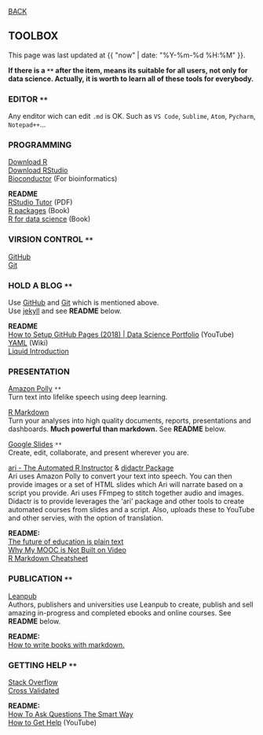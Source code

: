 [BACK](../)

## TOOLBOX
This page was last updated at {{ "now" | date: "%Y-%m-%d %H:%M" }}.
<br>

**If there is a `**` after the item, means its suitable for all users, not only for data science. Actually, it is worth to learn all of these tools for everybody.**  

### EDITOR `**`  
Any enditor wich can edit `.md` is OK. Such as `VS Code`, `Sublime`, `Atom`, `Pycharm`, `Notepad++`...  

### PROGRAMMING
[Download R](https://cran.r-project.org/)  
[Download RStudio](https://www.rstudio.com/products/rstudio/download/)  
[Bioconductor](https://www.bioconductor.org/) (For bioinformatics)  

**README**  
[RStudio Tutor](https://github.com/rstudio/cheatsheets/raw/master/rstudio-ide.pdf) (PDF)  
[R packages](http://r-pkgs.had.co.nz/) (Book)  
[R for data science](https://r4ds.had.co.nz/) (Book)

### VIRSION CONTROL `**`
[GitHub](https://github.com/)  
[Git](https://git-scm.com/download)  

### HOLD A BLOG `**`
Use [GitHub](https://github.com/) and [Git](https://git-scm.com/download) which is mentioned above.  
Use [jekyll](https://jekyllrb.com/) and see **README** below.

**README**  
[How to Setup GitHub Pages (2018) | Data Science Portfolio](https://www.youtube.com/watch?v=qWrcgHwSG8M&t=329s) (YouTube)    
[YAML](https://en.wikipedia.org/wiki/YAML) (Wiki)   
[Liquid Introduction](https://shopify.github.io/liquid/basics/introduction/)

### PRESENTATION
[Amazon Polly](https://aws.amazon.com/polly/) `**`  
Turn text into lifelike speech using deep learning.  
 
[R Markdown](https://rmarkdown.rstudio.com/)  
Turn your analyses into high quality documents, reports, presentations and dashboards. **Much powerful than markdown.**  See **README** below.

[Google Slides](https://www.google.com/slides/about/) `**`    
Create, edit, collaborate, and present wherever you are.  

[ari - The Automated R Instructor](https://www.coursera.org/learn/data-scientists-tools/lecture/enUSz/why-automated-videos) & [didactr Package](https://github.com/muschellij2/didactr)   
Ari uses Amazon Polly to convert your text into speech. You can then provide images or a set of HTML slides which Ari will narrate based on a script you provide. Ari uses FFmpeg to stitch together audio and images.  
Didactr is to provide leverages the ‘ari’ package and other tools to create automated courses from slides and a script. Also, uploads these to YouTube and other servies, with the option of translation.  

**README:**  
[The future of education is plain text](https://simplystatistics.org/2017/06/13/the-future-of-education-is-plain-text/)  
[Why My MOOC is Not Built on Video](https://www.class-central.com/report/why-my-mooc-is-not-built-on-video/)  
[R Markdown Cheatsheet](http://www.rstudio.com/wp-content/uploads/2016/03/rmarkdown-cheatsheet-2.0.pdf)  

### PUBLICATION `**`
[Leanpub](https://leanpub.com/)  
Authors, publishers and universities use Leanpub to create, publish and sell amazing in-progress and completed ebooks and online courses. See **README** below. 

**README:**  
[How to write books with markdown.](https://leanpub.com/markua/read#leanpub-auto-quizzes-and-exercises)  

### GETTING HELP `**`
[Stack Overflow](https://stackoverflow.com/)  
[Cross Validated](https://stats.stackexchange.com/)  

**README:**  
[How To Ask Questions The Smart Way](http://www.catb.org/esr/faqs/smart-questions.html)  
[How to Get Help](https://www.youtube.com/watch?v=ZFaWxxzouCY&feature=youtu.be) (YouTube)  






